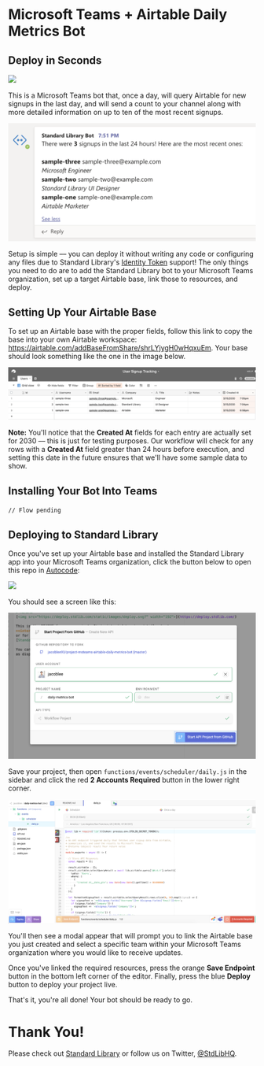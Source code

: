 # Microsoft Teams + Airtable Daily Metrics Bot

## Deploy in Seconds

[<img src="https://deploy.stdlib.com/static/images/deploy.svg?" width="192">](https://deploy.stdlib.com/)

This is a Microsoft Teams bot that, once a day, will query Airtable for new signups in the last day, and will send a count to your channel along with more detailed information on up to ten of the most recent signups.

![](./readme/images/metrics-message.png)

Setup is simple –– you can deploy it without writing any code or configuring any files due to Standard Library's [Identity Token](https://docs.stdlib.com/identity-management-sso-for-apis/what-is-an-identity-token/) support! The only things you need to do are to add the Standard Library bot to your Microsoft Teams organization, set up a target Airtable base, link those to resources, and deploy.

## Setting Up Your Airtable Base

To set up an Airtable base with the proper fields, follow this link to copy the base into your own Airtable workspace: https://airtable.com/addBaseFromShare/shrLYjygH0wHqxuEm. Your base should look something like the one in the image below.

![](./readme/images/user-signup-base.png)

**Note:** You'll notice that the **Created At** fields for each entry are actually set for 2030 –– this is just for testing purposes. Our workflow will check for any rows with a **Created At** field greater than 24 hours before execution, and setting this date in the future ensures that we'll have some sample data to show.

## Installing Your Bot Into Teams

`// Flow pending`

## Deploying to Standard Library

Once you've set up your Airtable base and installed the Standard Library app into your Microsoft Teams organization, click the button below to open this repo in [Autocode](https://autocode.stdlib.com/):

[<img src="https://deploy.stdlib.com/static/images/deploy.svg?" width="192">](https://deploy.stdlib.com/)

You should see a screen like this:

![](./readme/images/deploy-github-modal.png)

Save your project, then open `functions/events/scheduler/daily.js` in the sidebar and click the red **2 Accounts Required** button in the lower right corner.

![](./readme/images/active-endpoint.png)

You'll then see a modal appear that will prompt you to link the Airtable base you just created and select a specific team within your Microsoft Teams organization where you would like to receive updates.

Once you've linked the required resources, press the orange **Save Endpoint** button in the bottom left corner of the editor. Finally, press the blue **Deploy** button to deploy your project live.

That's it, you're all done! Your bot should be ready to go.

# Thank You!

Please check out [Standard Library](https://stdlib.com/) or follow us on Twitter,
[@StdLibHQ](https://twitter.com/@StdLibHQ).